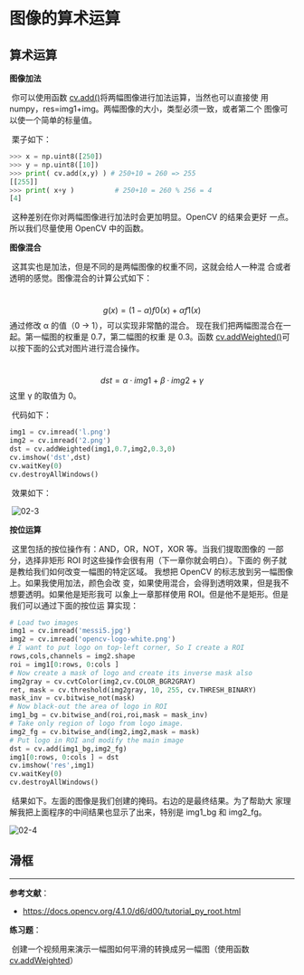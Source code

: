 # 图像的算术运算

## 算术运算

**图像加法**

​		你可以使用函数 [cv.add()](https://docs.opencv.org/4.1.0/d2/de8/group__core__array.html#ga10ac1bfb180e2cfda1701d06c24fdbd6)将两幅图像进行加法运算，当然也可以直接使 用 numpy，res=img1+img。两幅图像的大小，类型必须一致，或者第二个 图像可以使一个简单的标量值。

​		栗子如下：

```python
>>> x = np.uint8([250])
>>> y = np.uint8([10])
>>> print( cv.add(x,y) ) # 250+10 = 260 => 255
[[255]]
>>> print( x+y )          # 250+10 = 260 % 256 = 4
[4]
```

​		这种差别在你对两幅图像进行加法时会更加明显。OpenCV 的结果会更好 一点。所以我们尽量使用 OpenCV 中的函数。

**图像混合**	

​		这其实也是加法，但是不同的是两幅图像的权重不同，这就会给人一种混 合或者透明的感觉。图像混合的计算公式如下：

​				
$$
g (x) = (1 − α) f0 (x) + αf1 (x)
$$
​		通过修改 α 的值（0 → 1），可以实现非常酷的混合。 现在我们把两幅图混合在一起。第一幅图的权重是 0.7，第二幅图的权重 是 0.3。函数 [cv.addWeighted()](https://docs.opencv.org/4.1.0/d2/de8/group__core__array.html#gafafb2513349db3bcff51f54ee5592a19)可以按下面的公式对图片进行混合操作。

​			
$$
dst = α · img1 + β · img2 + γ
$$
​		这里 γ 的取值为 0。

​		代码如下：		

```python
img1 = cv.imread('l.png')
img2 = cv.imread('2.png')
dst = cv.addWeighted(img1,0.7,img2,0.3,0)
cv.imshow('dst',dst)
cv.waitKey(0)
cv.destroyAllWindows()
```

​		效果如下：

​		![02-3](https://github.com/GRF-Sunomikp31/Robomaster-skyteam/blob/main/2021%E5%AF%92%E5%81%87%E8%A7%86%E8%A7%89%E7%BB%84%E6%A2%AF%E9%98%9F%E5%AD%A6%E4%B9%A0%E8%AE%A1%E5%88%92/%E7%AC%AC%E4%BA%8C%E5%91%A8%20opencv%E5%9F%BA%E7%A1%80%E7%9F%A5%E8%AF%86/Img/03/03-1.jpg)

**按位运算**

​		这里包括的按位操作有：AND，OR，NOT，XOR 等。当我们提取图像的 一部分，选择非矩形 ROI 时这些操作会很有用（下一章你就会明白）。下面的 例子就是教给我们如何改变一幅图的特定区域。 我想把 OpenCV 的标志放到另一幅图像上。如果我使用加法，颜色会改 变，如果使用混合，会得到透明效果，但是我不想要透明。如果他是矩形我可 以象上一章那样使用 ROI。但是他不是矩形。但是我们可以通过下面的按位运 算实现：

```python
# Load two images
img1 = cv.imread('messi5.jpg')
img2 = cv.imread('opencv-logo-white.png')
# I want to put logo on top-left corner, So I create a ROI
rows,cols,channels = img2.shape
roi = img1[0:rows, 0:cols ]
# Now create a mask of logo and create its inverse mask also
img2gray = cv.cvtColor(img2,cv.COLOR_BGR2GRAY)
ret, mask = cv.threshold(img2gray, 10, 255, cv.THRESH_BINARY)
mask_inv = cv.bitwise_not(mask)
# Now black-out the area of logo in ROI
img1_bg = cv.bitwise_and(roi,roi,mask = mask_inv)
# Take only region of logo from logo image.
img2_fg = cv.bitwise_and(img2,img2,mask = mask)
# Put logo in ROI and modify the main image
dst = cv.add(img1_bg,img2_fg)
img1[0:rows, 0:cols ] = dst
cv.imshow('res',img1)
cv.waitKey(0)
cv.destroyAllWindows()
```

​		结果如下。左面的图像是我们创建的掩码。右边的是最终结果。为了帮助大 家理解我把上面程序的中间结果也显示了出来，特别是 img1_bg 和 img2_fg。

![02-4](https://github.com/GRF-Sunomikp31/Robomaster-skyteam/blob/main/2021%E5%AF%92%E5%81%87%E8%A7%86%E8%A7%89%E7%BB%84%E6%A2%AF%E9%98%9F%E5%AD%A6%E4%B9%A0%E8%AE%A1%E5%88%92/%E7%AC%AC%E4%BA%8C%E5%91%A8%20opencv%E5%9F%BA%E7%A1%80%E7%9F%A5%E8%AF%86/Img/03/03-2.jpg)

## 滑框

------

**参考文献**：

- https://docs.opencv.org/4.1.0/d6/d00/tutorial_py_root.html



**练习题**：

​		创建一个视频用来演示一幅图如何平滑的转换成另一幅图（使用函数[cv.addWeighted](https://docs.opencv.org/4.1.0/d2/de8/group__core__array.html#gafafb2513349db3bcff51f54ee5592a19)）

